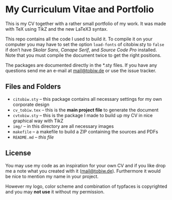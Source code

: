 # My Curriculum Vitae and Portfolio  



This is my CV together with a rather small portfolio of my work. It was made with TeX using TikZ and the new LaTeX3 syntax.

This repo contains all the code I used to build it. To compile it on your computer you may have to set the option `load-fonts` of citobiw.sty to `false` if don’t have _Skolar Sans_, _Canape Serif_, and _Source Code Pro_ installed.  
Note that you must compile the document twice to get the right positions.

The packages are documented directly in the *.sty files. If you have any questions send me an e-mail at <mail@tobiw.de> or use the issue tracker.


## Files and Folders

- `citobiw.sty` – this package contains all necessary settings for my own corporate design
- `cv_tobiw.tex` – this is the **main project file** to generate the document
- `cvtobiw.sty` – this is the package I made to build up my CV in nice graphical way with TikZ
- `img/` – in this directory are all necessary images
- `makefile` – a makefile to build a ZIP containing the sources and PDFs
- `README.md` – _this file_



## License

You may use my code as an inspiration for your own CV and if you like drop me a note what you created with it (<mail@tobiw.de>). Furthermore it would be nice to mention my name in your project.

However my logo, color scheme and combination of typfaces is copyrighted and you may **not use** it without my permission.